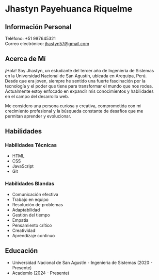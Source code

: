 # Jhastyn Payehuanca Riquelme

## Información Personal

Teléfono: +51 987645321                    
Correo electrónico: jhastyn57@gmail.com

## Acerca de Mí

¡Hola! Soy Jhastyn, un estudiante del tercer año de Ingeniería de Sistemas en la Universidad Nacional de San Agustín, ubicada en Arequipa, Perú. Desde que era joven, siempre he sentido una fuerte fascinación por la tecnología y el poder que tiene para transformar el mundo que nos rodea. Actualmente estoy enfocado en expandir mis conocimientos y habilidades en el campo del desarrollo web.

Me considero una persona curiosa y creativa, comprometida con mi crecimiento profesional y la búsqueda constante de desafíos que me permitan aprender y evolucionar.

## Habilidades

### Habilidades Técnicas

- HTML
- CSS
- JavaScript
- Git

### Habilidades Blandas

- Comunicación efectiva
- Trabajo en equipo
- Resolución de problemas
- Adaptabilidad
- Gestión del tiempo
- Empatía
- Pensamiento crítico
- Creatividad
- Aprendizaje continuo

<!-- ## Experiencia

[Aquí puedes agregar tu experiencia laboral o proyectos relevantes, si los tienes] -->

## Educación

- Universidad Nacional de San Agustín - Ingeniería de Sistemas (2020 - Presente)
- Academlo (2024 - Presente)

<!-- ## Certificaciones y Cursos

[Aquí puedes agregar tus certificaciones y cursos relacionados, si los tienes]

## Referencias

[Aquí puedes incluir referencias o recomendaciones, si las tienes] -->
